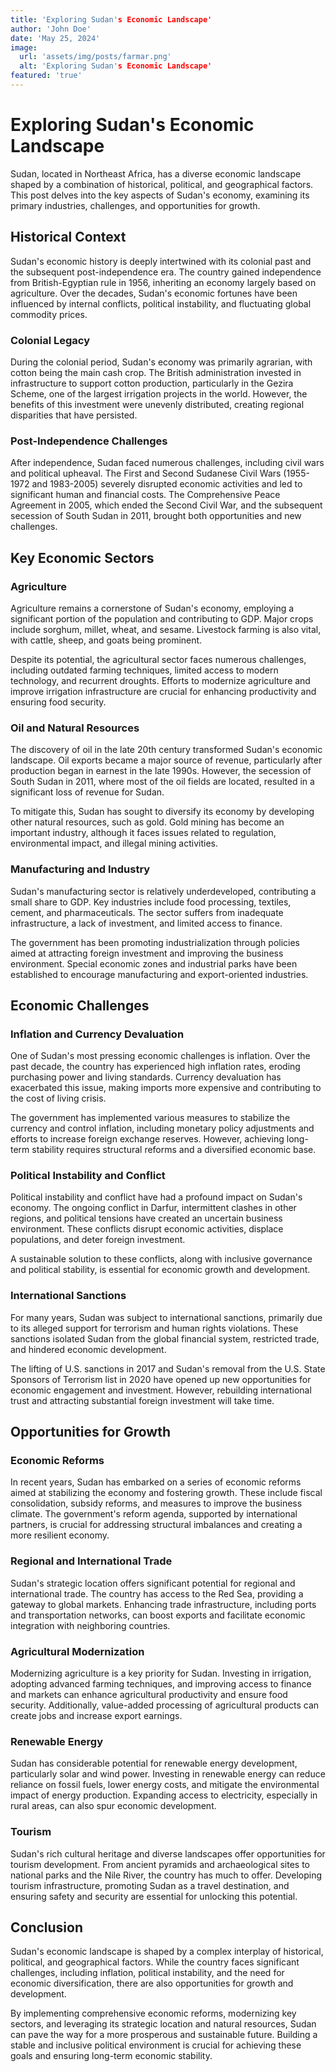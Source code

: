 ```yaml
---
title: 'Exploring Sudan's Economic Landscape'
author: 'John Doe'
date: 'May 25, 2024'
image: 
  url: 'assets/img/posts/farmar.png'
  alt: 'Exploring Sudan's Economic Landscape'
featured: 'true'
---
```



# Exploring Sudan's Economic Landscape

Sudan, located in Northeast Africa, has a diverse economic landscape shaped by a combination of historical, political, and geographical factors. This post delves into the key aspects of Sudan's economy, examining its primary industries, challenges, and opportunities for growth.

## Historical Context

Sudan's economic history is deeply intertwined with its colonial past and the subsequent post-independence era. The country gained independence from British-Egyptian rule in 1956, inheriting an economy largely based on agriculture. Over the decades, Sudan's economic fortunes have been influenced by internal conflicts, political instability, and fluctuating global commodity prices.

### Colonial Legacy

During the colonial period, Sudan's economy was primarily agrarian, with cotton being the main cash crop. The British administration invested in infrastructure to support cotton production, particularly in the Gezira Scheme, one of the largest irrigation projects in the world. However, the benefits of this investment were unevenly distributed, creating regional disparities that have persisted.

### Post-Independence Challenges

After independence, Sudan faced numerous challenges, including civil wars and political upheaval. The First and Second Sudanese Civil Wars (1955-1972 and 1983-2005) severely disrupted economic activities and led to significant human and financial costs. The Comprehensive Peace Agreement in 2005, which ended the Second Civil War, and the subsequent secession of South Sudan in 2011, brought both opportunities and new challenges.

## Key Economic Sectors

### Agriculture

Agriculture remains a cornerstone of Sudan's economy, employing a significant portion of the population and contributing to GDP. Major crops include sorghum, millet, wheat, and sesame. Livestock farming is also vital, with cattle, sheep, and goats being prominent.

Despite its potential, the agricultural sector faces numerous challenges, including outdated farming techniques, limited access to modern technology, and recurrent droughts. Efforts to modernize agriculture and improve irrigation infrastructure are crucial for enhancing productivity and ensuring food security.

### Oil and Natural Resources

The discovery of oil in the late 20th century transformed Sudan's economic landscape. Oil exports became a major source of revenue, particularly after production began in earnest in the late 1990s. However, the secession of South Sudan in 2011, where most of the oil fields are located, resulted in a significant loss of revenue for Sudan.

To mitigate this, Sudan has sought to diversify its economy by developing other natural resources, such as gold. Gold mining has become an important industry, although it faces issues related to regulation, environmental impact, and illegal mining activities.

### Manufacturing and Industry

Sudan's manufacturing sector is relatively underdeveloped, contributing a small share to GDP. Key industries include food processing, textiles, cement, and pharmaceuticals. The sector suffers from inadequate infrastructure, a lack of investment, and limited access to finance.

The government has been promoting industrialization through policies aimed at attracting foreign investment and improving the business environment. Special economic zones and industrial parks have been established to encourage manufacturing and export-oriented industries.

## Economic Challenges

### Inflation and Currency Devaluation

One of Sudan's most pressing economic challenges is inflation. Over the past decade, the country has experienced high inflation rates, eroding purchasing power and living standards. Currency devaluation has exacerbated this issue, making imports more expensive and contributing to the cost of living crisis.

The government has implemented various measures to stabilize the currency and control inflation, including monetary policy adjustments and efforts to increase foreign exchange reserves. However, achieving long-term stability requires structural reforms and a diversified economic base.

### Political Instability and Conflict

Political instability and conflict have had a profound impact on Sudan's economy. The ongoing conflict in Darfur, intermittent clashes in other regions, and political tensions have created an uncertain business environment. These conflicts disrupt economic activities, displace populations, and deter foreign investment.

A sustainable solution to these conflicts, along with inclusive governance and political stability, is essential for economic growth and development.

### International Sanctions

For many years, Sudan was subject to international sanctions, primarily due to its alleged support for terrorism and human rights violations. These sanctions isolated Sudan from the global financial system, restricted trade, and hindered economic development.

The lifting of U.S. sanctions in 2017 and Sudan's removal from the U.S. State Sponsors of Terrorism list in 2020 have opened up new opportunities for economic engagement and investment. However, rebuilding international trust and attracting substantial foreign investment will take time.

## Opportunities for Growth

### Economic Reforms

In recent years, Sudan has embarked on a series of economic reforms aimed at stabilizing the economy and fostering growth. These include fiscal consolidation, subsidy reforms, and measures to improve the business climate. The government's reform agenda, supported by international partners, is crucial for addressing structural imbalances and creating a more resilient economy.

### Regional and International Trade

Sudan's strategic location offers significant potential for regional and international trade. The country has access to the Red Sea, providing a gateway to global markets. Enhancing trade infrastructure, including ports and transportation networks, can boost exports and facilitate economic integration with neighboring countries.

### Agricultural Modernization

Modernizing agriculture is a key priority for Sudan. Investing in irrigation, adopting advanced farming techniques, and improving access to finance and markets can enhance agricultural productivity and ensure food security. Additionally, value-added processing of agricultural products can create jobs and increase export earnings.

### Renewable Energy

Sudan has considerable potential for renewable energy development, particularly solar and wind power. Investing in renewable energy can reduce reliance on fossil fuels, lower energy costs, and mitigate the environmental impact of energy production. Expanding access to electricity, especially in rural areas, can also spur economic development.

### Tourism

Sudan's rich cultural heritage and diverse landscapes offer opportunities for tourism development. From ancient pyramids and archaeological sites to national parks and the Nile River, the country has much to offer. Developing tourism infrastructure, promoting Sudan as a travel destination, and ensuring safety and security are essential for unlocking this potential.

## Conclusion

Sudan's economic landscape is shaped by a complex interplay of historical, political, and geographical factors. While the country faces significant challenges, including inflation, political instability, and the need for economic diversification, there are also opportunities for growth and development.

By implementing comprehensive economic reforms, modernizing key sectors, and leveraging its strategic location and natural resources, Sudan can pave the way for a more prosperous and sustainable future. Building a stable and inclusive political environment is crucial for achieving these goals and ensuring long-term economic stability.